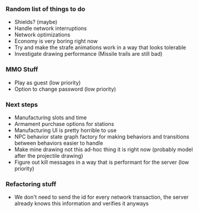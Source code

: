 ### Random list of things to do

- Shields? (maybe)
- Handle network interruptions
- Network optimizations
- Economy is very boring right now
- Try and make the strafe animations work in a way that looks tolerable
- Investigate drawing performance (Missile trails are still bad)

### MMO Stuff

- Play as guest (low priority)
- Option to change password (low priority)

### Next steps

- Manufacturing slots and time
- Armament purchase options for stations
- Manufacturing UI is pretty horrible to use
- NPC behavior state graph factory for making behaviors and transitions between behaviors easier to handle
- Make mine drawing not this ad-hoc thing it is right now (probably model after the projectile drawing)
- Figure out kill messages in a way that is performant for the server (low priority)

### Refactoring stuff

- We don't need to send the id for every network transaction, the server already knows this information and verifies it anyways
